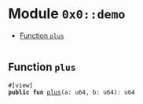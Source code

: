 
<a name="0x0_demo"></a>

# Module `0x0::demo`



-  [Function `plus`](#0x0_demo_plus)


<pre><code></code></pre>



<a name="0x0_demo_plus"></a>

## Function `plus`



<pre><code>#[view]
<b>public</b> <b>fun</b> <a href="demo.md#0x0_demo_plus">plus</a>(a: u64, b: u64): u64
</code></pre>
